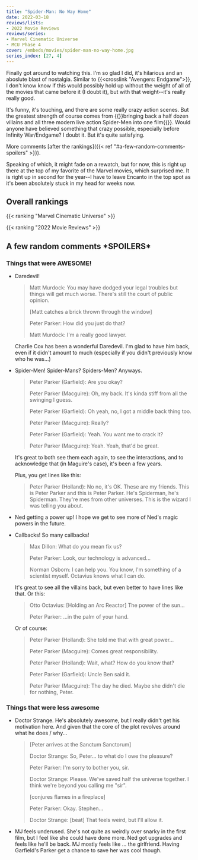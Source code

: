 ```yaml
---
title: "Spider-Man: No Way Home"
date: 2022-03-18
reviews/lists:
- 2022 Movie Reviews
reviews/series:
- Marvel Cinematic Universe
- MCU Phase 4
cover: /embeds/movies/spider-man-no-way-home.jpg
series_index: [27, 4]
---
```

Finally got around to watching this. I'm so glad I did, it's hilarious and an aboslute blast of nostalgia. Similar to {{<crosslink "Avengers: Endgame">}}, I don't know know if this would possibly hold up without the weight of all of the movies that came before it (I doubt it), but with that weight--it's really really good. 

It's funny, it's touching, and there are some really crazy action scenes. But the greatest strength of course comes from {{<spoiler>}}bringing back a half dozen villains and all three modern live action Spider-Men into one film{{</spoiler>}}. Would anyone have believed something that crazy possible, especially before Infinity War/Endgame? I doubt it. But it's quite satisfying. 

More comments [after the rankings]({{< ref "#a-few-random-comments-spoilers" >}}). 

Speaking of which, it might fade on a rewatch, but for now, this is right up there at the top of my favorite of the Marvel movies, which surprised me. It is right up in second for the year--I have to leave Encanto in the top spot as it's been absolutely stuck in my head for weeks now. 

## Overall rankings

{{< ranking "Marvel Cinematic Universe" >}}

{{< ranking "2022 Movie Reviews" >}}

## A few random comments \***SPOILERS**\*

### Things that were AWESOME!

* Daredevil!

    > Matt Murdock: You may have dodged your legal troubles but things will get much worse. There's still the court of public opinion.
    > 
    > [Matt catches a brick thrown through the window]
    > 
    > Peter Parker: How did you just do that?
    > 
    > Matt Murdock: I'm a really good lawyer.

    Charlie Cox has been a wonderful Daredevil. I'm glad to have him back, even if it didn't amount to much (especially if you didn't previously know who he was...)

* Spider-Men! Spider-Mans? Spiders-Men? Anyways.

    > Peter Parker (Garfield): Are you okay?
    > 
    > Peter Parker (Macguire): Oh, my back. It's kinda stiff from all the swinging I guess.
    > 
    > Peter Parker (Garfield): Oh yeah, no, I got a middle back thing too.
    > 
    > Peter Parker (Macguire): Really?
    > 
    > Peter Parker (Garfield): Yeah. You want me to crack it?
    > 
    > Peter Parker (Macguire): Yeah. Yeah, that'd be great.

    It's great to both see them each again, to see the interactions, and to acknowledge that (in Maguire's case), it's been a few years. 

    Plus, you get lines like this:

    > Peter Parker (Holland): No no, it's OK. These are my friends. This is Peter Parker and this is Peter Parker. He's Spiderman, he's Spiderman. They're mes from other universes. This is the wizard I was telling you about. 

* Ned getting a power up! I hope we get to see more of Ned's magic powers in the future. 

* Callbacks! So many callbacks!

    > Max Dillon: What do you mean fix us?
    > 
    > Peter Parker: Look, our technology is advanced...
    > 
    > Norman Osborn: I can help you. You know, I'm something of a scientist myself. Octavius knows what I can do. 

    It's great to see all the villains back, but even better to have lines like that. Or this:

    > Otto Octavius: [Holding an Arc Reactor] The power of the sun...
    > 
    > Peter Parker: ...in the palm of your hand. 

    Or of course:

    > Peter Parker (Holland): She told me that with great power...
    > 
    > Peter Parker (Macguire): Comes great responsibility.
    > 
    > Peter Parker (Holland): Wait, what? How do you know that?
    > 
    > Peter Parker (Garfield): Uncle Ben said it.
    > 
    > Peter Parker (Macguire): The day he died. Maybe she didn't die for nothing, Peter.

### Things that were less awesome

* Doctor Strange. He's absolutely awesome, but I really didn't get his motivation here. And given that the core of the plot revolves around what he does / why... 

    > [Peter arrives at the Sanctum Sanctorum]
    > 
    > Doctor Strange: So, Peter... to what do I owe the pleasure?
    > 
    > Peter Parker: I'm sorry to bother you, sir.
    > 
    > Doctor Strange: Please. We've saved half the universe together. I think we're beyond you calling me "sir".
    > 
    > [conjures flames in a fireplace]
    > 
    > Peter Parker: Okay. Stephen...
    > 
    > Doctor Strange: [beat] That feels weird, but I'll allow it.

* MJ feels underused. She's not quite as weirdly over snarky in the first film, but I feel like she could have done more. Ned got upgrades and feels like he'll be back. MJ mostly feels like ... the girlfriend. Having Garfield's Parker get a chance to save her was cool though.
